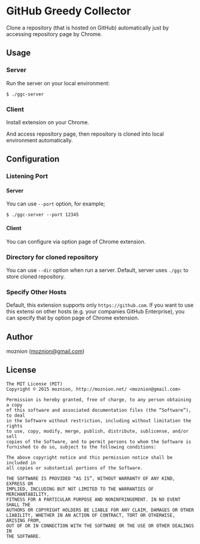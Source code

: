 GitHub Greedy Collector
==

Clone a repository (that is hosted on GitHub) automatically just by accessing repository page by Chrome.

Usage
--

### Server

Run the server on your local environment:

```
$ ./ggc-server
```

### Client

Install extension on your Chrome.

And access repository page, then repository is cloned into local environment automatically.

Configuration
--

### Listening Port

#### Server

You can use `--port` option, for example;

```
$ ./ggc-server --port 12345
```

#### Client

You can configure via option page of Chrome extension.

### Directory for cloned repository

You can use `--dir` option when run a server.
Default, server uses `./ggc` to store cloned repository.

### Specify Other Hosts

Default, this extension supports only `https://github.com`.
If you want to use this extensi on other hosts (e.g. your companies GitHub Enterprise),
you can specify that by option page of Chrome extension.

Author
--

moznion (<moznion@gmail.com>)

License
--

```
The MIT License (MIT)
Copyright © 2015 moznion, http://moznion.net/ <moznion@gmail.com>

Permission is hereby granted, free of charge, to any person obtaining a copy
of this software and associated documentation files (the “Software”), to deal
in the Software without restriction, including without limitation the rights
to use, copy, modify, merge, publish, distribute, sublicense, and/or sell
copies of the Software, and to permit persons to whom the Software is
furnished to do so, subject to the following conditions:

The above copyright notice and this permission notice shall be included in
all copies or substantial portions of the Software.

THE SOFTWARE IS PROVIDED “AS IS”, WITHOUT WARRANTY OF ANY KIND, EXPRESS OR
IMPLIED, INCLUDING BUT NOT LIMITED TO THE WARRANTIES OF MERCHANTABILITY,
FITNESS FOR A PARTICULAR PURPOSE AND NONINFRINGEMENT. IN NO EVENT SHALL THE
AUTHORS OR COPYRIGHT HOLDERS BE LIABLE FOR ANY CLAIM, DAMAGES OR OTHER
LIABILITY, WHETHER IN AN ACTION OF CONTRACT, TORT OR OTHERWISE, ARISING FROM,
OUT OF OR IN CONNECTION WITH THE SOFTWARE OR THE USE OR OTHER DEALINGS IN
THE SOFTWARE.
```

